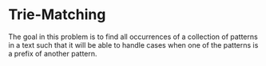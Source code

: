 # Trie-Matching
The goal in this problem is to find all occurrences of a collection of patterns in a text such that it will be able to handle cases when one of the patterns is a prefix of another pattern.

